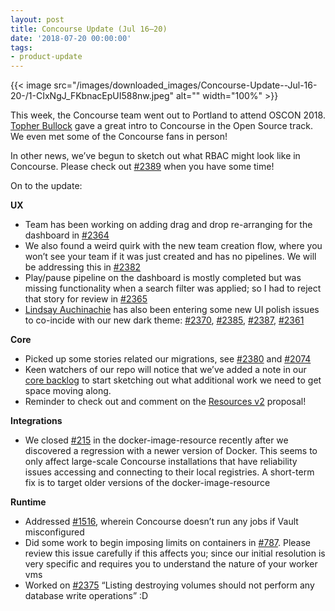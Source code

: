 ```yaml
---
layout: post
title: Concourse Update (Jul 16–20)
date: '2018-07-20 00:00:00'
tags:
- product-update
---
```


{{< image src="/images/downloaded_images/Concourse-Update--Jul-16-20-/1-CIxNgJ_FKbnacEpUI588nw.jpeg" alt="" width="100%" >}}

This week, the Concourse team went out to Portland to attend OSCON 2018. [Topher Bullock](https://medium.com/u/58876cdc2180) gave a great intro to Concourse in the Open Source track. We even met some of the Concourse fans in person!

In other news, we’ve begun to sketch out what RBAC might look like in Concourse. Please check out [#2389](https://github.com/concourse/concourse/issues/2389) when you have some time!

On to the update:

**UX**

- Team has been working on adding drag and drop re-arranging for the dashboard in [#2364](https://github.com/concourse/concourse/issues/2364)
- We also found a weird quirk with the new team creation flow, where you won’t see your team if it was just created and has no pipelines. We will be addressing this in [#2382](https://github.com/concourse/concourse/issues/2382)
- Play/pause pipeline on the dashboard is mostly completed but was missing functionality when a search filter was applied; so I had to reject that story for review in [#2365](https://github.com/concourse/concourse/issues/2365)
- [Lindsay Auchinachie](https://medium.com/u/84b937bda3b6) has also been entering some new UI polish issues to co-incide with our new dark theme: [#2370](https://github.com/concourse/concourse/issues/2370), [#2385](https://github.com/concourse/concourse/issues/2385), [#2387](https://github.com/concourse/concourse/issues/2387), [#2361](https://github.com/concourse/concourse/issues/2361)

**Core**

- Picked up some stories related our migrations, see [#2380](https://github.com/concourse/concourse/issues/2380) and [#2074](https://github.com/concourse/concourse/issues/2074)
- Keen watchers of our repo will notice that we’ve added a note in our [core backlog](https://cadet.cfapps.io/projects/Core#s-MDU6SXNzdWUzMzgzMjAxOTA%3D.s-MDU6SXNzdWUxOTA4MjM4NzU%3D.s-MDU6SXNzdWUzNDE1ODE1NTE%3D) to start sketching out what additional work we need to get space moving along.
- Reminder to check out and comment on the [Resources v2](https://github.com/vito/rfcs/blob/resources-v2/01-resources-v2/proposal.md) proposal!

**Integrations**

- We closed [#215](https://github.com/concourse/docker-image-resource/issues/215) in the docker-image-resource recently after we discovered a regression with a newer version of Docker. This seems to only affect large-scale Concourse installations that have reliability issues accessing and connecting to their local registries. A short-term fix is to target older versions of the docker-image-resource

**Runtime**

- Addressed [#1516](https://github.com/concourse/concourse/issues/1516), wherein Concourse doesn’t run any jobs if Vault misconfigured
- Did some work to begin imposing limits on containers in [#787](https://github.com/concourse/concourse/issues/787). Please review this issue carefully if this affects you; since our initial resolution is very specific and requires you to understand the nature of your worker vms
- Worked on [#2375](https://github.com/concourse/concourse/issues/2375) “Listing destroying volumes should not perform any database write operations” :D
